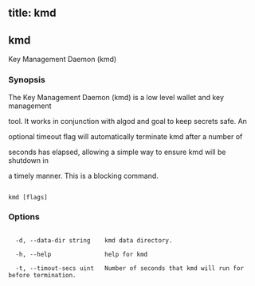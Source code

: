 title: kmd
---
## kmd



Key Management Daemon (kmd)



### Synopsis



The Key Management Daemon (kmd) is a low level wallet and key management

tool. It works in conjunction with algod and goal to keep secrets safe. An

optional timeout flag will automatically terminate kmd after a number of

seconds has elapsed, allowing a simple way to ensure kmd will be shutdown in

a timely manner. This is a blocking command.



```

kmd [flags]

```



### Options



```

  -d, --data-dir string    kmd data directory.

  -h, --help               help for kmd

  -t, --timout-secs uint   Number of seconds that kmd will run for before termination.

```




